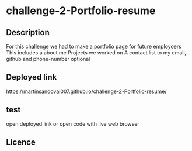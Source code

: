 # challenge-2-Portfolio-resume

## Description 
For this challenge we had to make a portfolio page for future employoers
This includes a about me 
Projects we worked on 
A contact list to my email, github and phone-number optional
## Deployed link
https://martinsandoval007.github.io/challenge-2-Portfolio-resume/
## test
open deployed link
or open code with live web browser
## Licence


